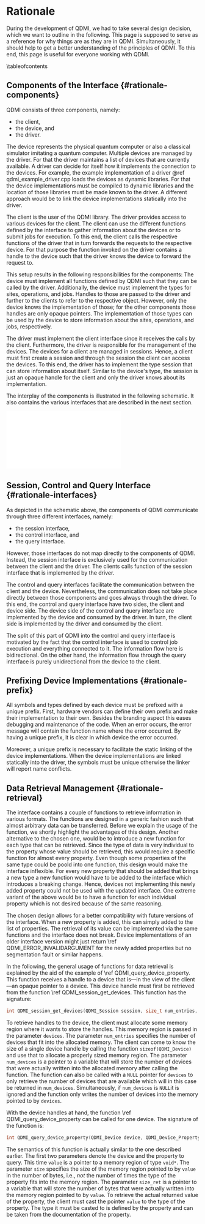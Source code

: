 # Rationale

<!-- IMPORTANT: Keep the line above as the first line. -->
<!-- This file is a static page and included in the ./CMakeLists.txt file. -->

During the development of QDMI, we had to take several design decision, which we want to outline in
the following. This page is supposed to serve as a reference for why things are as they are in QDMI.
Simultaneously, it should help to get a better understanding of the principles of QDMI. To this end,
this page is useful for everyone working with QDMI.

\tableofcontents

## Components of the Interface {#rationale-components}

QDMI consists of three components, namely:

- the client,
- the device, and
- the driver.

The device represents the physical quantum computer or also a classical simulator imitating a
quantum computer. Multiple devices are managed by the driver. For that the driver maintains a list
of devices that are currently available. A driver can decide for itself how it implements the
connection to the devices. For example, the example implementation of a driver @ref
qdmi_example_driver.cpp loads the devices as dynamic libraries. For that the device implementations
must be compiled to dynamic libraries and the location of those libraries must be made known to the
driver. A different approach would be to link the device implementations statically into the driver.

The client is the user of the QDMI library. The driver provides access to various devices for the
client. The client can use the different functions defined by the interface to gather information
about the devices or to submit jobs for execution. To this end, the client calls the respective
functions of the driver that in turn forwards the requests to the respective device. For that
purpose the function invoked on the driver contains a handle to the device such that the driver
knows the device to forward the request to.

This setup results in the following responsibilities for the components: The device must implement
all functions defined by QDMI such that they can be called by the driver. Additionally, the device
must implement the types for sites, operations, and jobs. Handles to those are passed to the driver
and further to the clients to refer to the respective object. However, only the device knows the
implementation of those; for the other components those handles are only opaque pointers. The
implementation of those types can be used by the device to store information about the sites,
operations, and jobs, respectively.

The driver must implement the client interface since it receives the calls by the client.
Furthermore, the driver is responsible for the management of the devices. The devices for a client
are managed in sessions. Hence, a client must first create a session and through the session the
client can access the devices. To this end, the driver has to implement the type session that can
store information about itself. Similar to the device's type, the session is just an opaque handle
for the client and only the driver knows about its implementation.

The interplay of the components is illustrated in the following schematic. It also contains the
various interfaces that are described in the next section.

![](_static/qdmi_schematic.pdf)

## Session, Control and Query Interface {#rationale-interfaces}

As depicted in the schematic above, the components of QDMI communicate through three different
interfaces, namely:

- the session interface,
- the control interface, and
- the query interface.

However, those interfaces do not map directly to the components of QDMI. Instead, the session
interface is exclusively used for the communication between the client and the driver. The clients
calls function of the session interface that is implemented by the driver.

The control and query interfaces facilitate the communication between the client and the device.
Nevertheless, the communication does not take place directly between those components and goes
always through the driver. To this end, the control and query interface have two sides, the client
and device side. The device side of the control and query interface are implemented by the device
and consumed by the driver. In turn, the client side is implemented by the driver and consumed by
the client.

The split of this part of QDMI into the control and query interface is motivated by the fact that
the control interface is used to control job execution and everything connected to it. The
information flow here is bidirectional. On the other hand, the information flow through the query
interface is purely unidirectional from the device to the client.

## Prefixing Device Implementations {#rationale-prefix}

All symbols and types defined by each device must be prefixed with a unique prefix. First, hardware
vendors can define their own prefix and make their implementation to their own. Besides the branding
aspect this eases debugging and maintenance of the code. When an error occurs, the error message
will contain the function name where the error occurred. By having a unique prefix, it is clear in
which device the error occurred.

Moreover, a unique prefix is necessary to facilitate the static linking of the device
implementations. When the device implementations are linked statically into the driver, the symbols
must be unique otherwise the linker will report name conflicts.

## Data Retrieval Management {#rationale-retrieval}

The interface contains a couple of functions to retrieve information in various formats. The
functions are designed in a generic fashion such that almost arbitrary data can be transferred.
Before we explain the usage of the function, we shortly highlight the advantages of this design.
Another alternative to the chosen one, would be to introduce a new function for each type that can
be retrieved. Since the type of data is very individual to the property whose value should be
retrieved, this would require a specific function for almost every property. Even though some
properties of the same type could be poold into one function, this design would make the interface
inflexible. For every new property that should be added that brings a new type a new function would
have to be added to the interface which introduces a breaking change. Hence, devices not
implementing this newly added property could not be used with the updated interface. One extreme
variant of the above would be to have a function for each individual property which is not desired
because of the same reasoning.

The chosen design allows for a better compatibility with future versions of the interface. When a
new property is added, this can simply added to the list of properties. The retrieval of its value
can be implemented via the same functions and the interface does not break. Device implementations
of an older interface version might just return \ref QDMI_ERROR_INVALIDARGUMENT for the newly added
properties but no segmentation fault or similar happens.

In the following, the general usage of functions for data retrieval is explained by the aid of the
example of \ref QDMI_query_device_property. This function receives a handle to a device that is—in
the view of the client—an opaque pointer to a device. This device handle must first be retrieved
from the function \ref QDMI_session_get_devices. This function has the signature:

```C
int QDMI_session_get_devices(QDMI_Session session, size_t num_entries, QDMI_Device *devices, size_t *num_devices)
```

To retrieve handles to the device, the client must allocate some memory region where it wants to
store the handles. This memory region is passed in the parameter `devices`. The parameter
`num_entries` specifies the number of devices that fit into the allocated memory. The client can
come to know the size of a single device handle by calling the function `sizeof(QDMI_Device)` and
use that to allocate a properly sized memory region. The parameter `num_devices` is a pointer to a
variable that will store the number of devices that were actually written into the allocated memory
after calling the function. The function can also be called with a `NULL` pointer for `devices` to
only retrieve the number of devices that are available which will in this case be returned in
`num_devices`. Simultaneously, if `num_devices` is `NULL`it is ignored and the function only writes
the number of devices into the memory pointed to by `devices`.

With the device handles at hand, the function \ref QDMI_query_device_property can be called for one
device. The signature of the function is:

```C
int QDMI_query_device_property(QDMI_Device device, QDMI_Device_Property prop, size_t size, void *value, size_t *size_ret)
```

The semantics of this function is actually similar to the one described earlier. The first two
parameters denote the device and the property to query. This time `value` is a pointer to a memory
region of type `void*`. The parameter `size` specifies the size of the memory region pointed to by
`value` in the number of bytes, i.e., _not_ the number of times the type of the property fits into
the memory region. The parameter `size_ret` is a pointer to a variable that will store the number of
bytes that were actually written into the memory region pointed to by `value`. To retrieve the
actual returned value of the property, the client must cast the pointer `value` to the type of the
property. The type it must be casted to is defined by the property and can be taken from the
documentation of the property.
